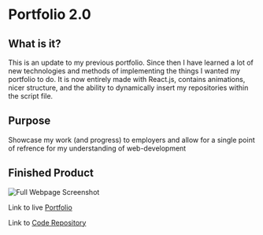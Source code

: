 # Portfolio 2.0

## What is it?

This is an update to my previous portfolio. Since then I have learned a lot of new technologies and methods of implementing the things I wanted my portfolio to do. It is now entirely made with React.js, contains animations, nicer structure, and the ability to dynamically insert my repositories within the script file.


## Purpose 

Showcase my work (and progress) to employers and allow for a single point of refrence for my understanding of web-development

## Finished Product

![Full Webpage Screenshot](./assets/images/fullpage.png)

Link to live [Portfolio](https://vidalatan.github.io/Portfolio-1.5/)

Link to [Code Repository](https://github.com/Vidalatan/Portfolio-1.5)
